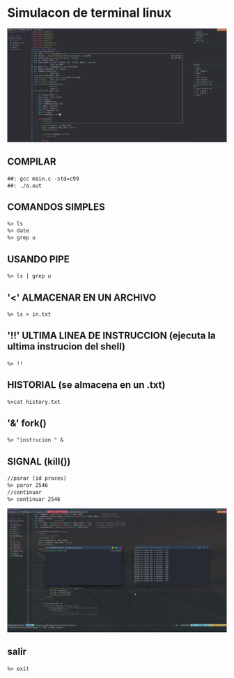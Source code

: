 # Simulacon de terminal linux
![img](https://github.com/yerson001/shell_OS/blob/main/shell.PNG)
## COMPILAR
~~~
##: gcc main.c -std=c99
##: ./a.out
~~~
## COMANDOS SIMPLES
~~~
%> ls
%> date
%> grep u
~~~
## USANDO PIPE 
~~~
%> ls | grep u
~~~
##  '<' ALMACENAR EN UN ARCHIVO 
~~~
%> ls > in.txt
~~~
## '!!' ULTIMA LINEA DE INSTRUCCION (ejecuta la ultima instrucion del shell)
~~~
%> !!
~~~
## HISTORIAL (se almacena en un .txt)
~~~
%>cat history.txt
~~~
## '&' fork()
~~~
%> "instrucion " &
~~~
## SIGNAL (kill())
~~~
//parar (id proces)
%> parar 2546
//continuar
%> continuar 2546
~~~
![img](https://github.com/yerson001/shell_OS/blob/main/kill.gif)
## salir
~~~
%> exit
~~~
